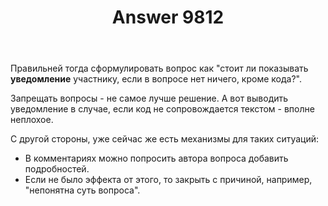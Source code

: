 ﻿---
title: "Answer 9812"
se.owner.user_id: 15479
se.owner.display_name: "Suvitruf says Reinstate Monica"
se.owner.link: "https://ru.meta.stackoverflow.com/users/15479/suvitruf-says-reinstate-monica"
se.answer_id: 9812
se.question_id: 9811
se.post_type: answer
se.score: 3
se.is_accepted: False
---
<p>Правильней тогда сформулировать вопрос как "стоит ли показывать <strong>уведомление</strong> участнику, если в вопросе нет ничего, кроме кода?".</p>

<p>Запрещать вопросы - не самое лучше решение. А вот выводить уведомление в случае, если код не сопровождается текстом - вполне неплохое.</p>

<p>С другой стороны, уже сейчас же есть механизмы для таких ситуаций:</p>

<ul>
<li>В комментариях можно попросить автора вопроса добавить подробностей.</li>
<li>Если не было эффекта от этого, то закрыть с причиной, например, "непонятна суть вопроса".</li>
</ul>
